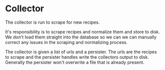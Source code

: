 # Collector

The collector is run to scrape for new recipes. 

It's responsibility is to scrape recipes and normalize them and store to disk. We don't load them straight into the database so we can 
we can manually correct any issues in the scraping and normalizing process. 

The collector is given a list of urls and a persister. The urls are the recipes to scrape and the persister handles write the collectors output to disk. 
Generally the persister won't overwrite a file that is already present.
